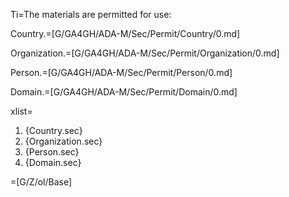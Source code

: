 Ti=The materials are permitted for use:

Country.=[G/GA4GH/ADA-M/Sec/Permit/Country/0.md]

Organization.=[G/GA4GH/ADA-M/Sec/Permit/Organization/0.md]

Person.=[G/GA4GH/ADA-M/Sec/Permit/Person/0.md]

Domain.=[G/GA4GH/ADA-M/Sec/Permit/Domain/0.md]

xlist=<ol><li>{Country.sec}<li>{Organization.sec}<li>{Person.sec}<li>{Domain.sec}</ol>

=[G/Z/ol/Base]

